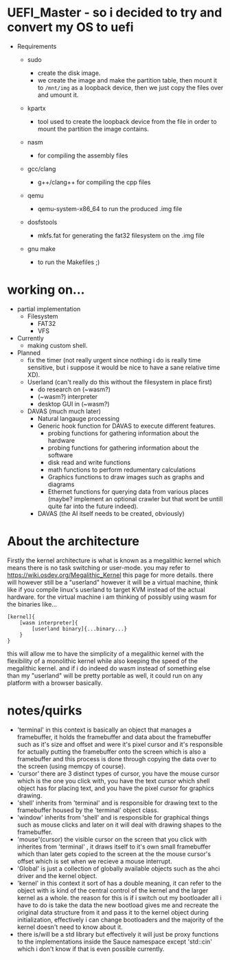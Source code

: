 # UEFI_Master - so i decided to try and convert my OS to uefi

- Requirements
	- sudo
		- create the disk image.
		- we create the image and make the partition table, then mount it to `/mnt/img` as a loopback device, then we just copy the files over and umount it.
	- kpartx
		- tool used to create the loopback device from the file in order to mount the partition the image contains.
	
	- nasm
		- for compiling the assembly files
	- gcc/clang
		- g++/clang++ for compiling the cpp files
	- qemu
		- qemu-system-x86_64 to run the produced .img file
	- dosfstools
		- mkfs.fat for generating the fat32 filesystem on the .img file
	- gnu make
		- to run the Makefiles ;)

# working on...
- partial implementation
	- Filesystem
		- FAT32
		- VFS
- Currently
	- making custom shell.
- Planned
    - fix the timer (not really urgent since nothing i do is really time sensitive, but i suppose it would be nice to have a sane relative time XD).
	- Userland (can't really do this without the filesystem in place first)
		- do research on (~wasm?)
		- (~wasm?) interpreter
		- desktop GUI in (~wasm?)
	- DAVAS (much much later)
		- Natural langauge processing
		- Generic hook function for DAVAS to execute different features.
			- probing functions for gathering information about the hardware
			- probing functions for gathering information about the software
			- disk read and write functions
			- math functions to perform redumentary calculations
			- Graphics functions to draw images such as graphs and diagrams
			- Ethernet functions for querying data from various places (maybe? implement an optional crawler but that wont be untill quite far into the future indeed). 
		- DAVAS (the AI itself needs to be created, obviously)
	
# About the architecture

Firstly the kernel architecture is what is known as a megalithic kernel which means there is no task switching or user-mode.
you may refer to https://wiki.osdev.org/Megalithic_Kernel this page for more details.
there will however still be a "userland" however it will be a virtual machine, think like if you compile linux's userland to target KVM instead of the actual hardware.
for the virtual machine i am thinking of possibly using wasm for the binaries like...


```
[kernel]{
	[wasm interpreter]{
		[userland binary]{...binary...}
	}
}
```

this will allow me to have the simplicity of a megalithic kernel with the flexibility of a monolithic kernel while also keeping the speed of the megalithic kernel. and if i do indeed do wasm instead of something else than my "userland" will be pretty portable as well,  it could run on any platform with a browser basically.

# notes/quirks
- 'terminal' in this context is basically an object that manages a framebuffer, it holds the framebuffer and data about the framebuffer such as it's size and offset and were it's pixel cursor and it's responsible for actually putting the framebuffer onto the screen which is also a framebuffer and this process is done through copying the data over to the screen (using memcpy of course).
- 'cursor' there are 3 distinct types of cursor, you have the mouse cursor which is the one you click with, you have the text cursor which shell object has for placing text, and you have the pixel cursor for graphics drawing.
- 'shell' inherits from 'terminal' and is responsible for drawing text to the framebuffer housed by the 'terminal' object class.
- 'window' inherits from 'shell' and is responsible for graphical things such as mouse clicks and later on it will deal with drawing shapes to the framebuffer.
- 'mouse'(cursor) the visible cursor on the screen that you click with inherites from 'terminal' , it draws itself to it's own small framebuffer which than later gets copied to the screen at the the mouse cursor's offset which is set when we recieve a mouse interrupt.
- 'Global' is just a collection of globally available objects such as the ahci driver and the kernel object.
- 'kernel' in this context it sort of has a double meaning, it can refer to the object with is kind of the central control of the kernel and the larger kernel as a whole. the reason for this is if i switch out my bootloader all i have to do is take the data the new bootload gives me and recreate the original data structure from it and pass it to the kernel object during initialization, effectively i can change bootloaders and the majority of the kernel doesn't need to know about it.
- there is/will be a std library but effectively it will just be proxy functions to the implementations inside the Sauce namespace except 'std::cin' which i don't know if that is even possible currently.